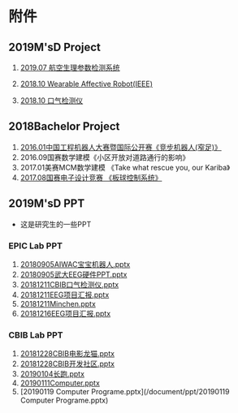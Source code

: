 # 附件

## 2019M'sD Project

1. [2019.07 航空生理参数检测系统](https://luckywater.top/2019/07/24/PhysiologicalParameterDetection/)

2. [2018.10 Wearable Affective Robot(IEEE)](https://luckywater.top/2019/07/29/WearableAffectiveRobot)

3. [2018.10 口气检测仪](https://luckywater.top/2019/02/17/ArduinoMQ135/)

## 2018Bachelor Project 

1. [2016.01中国工程机器人大赛暨国际公开赛《竞步机器人(窄足)》](https://luckywater.top/2019/07/26/RobotControl/)
2. 2016.09国赛数学建模《小区开放对道路通行的影响》
3. 2017.01美赛MCM数学建模 《Take what rescue you, our Kariba》 
4. [2017.08国赛电子设计竞赛 《板球控制系统》 ](https://luckywater.top/2019/07/26/RobotControl/)



## 2019M'sD PPT

- 这是研究生的一些PPT

### EPIC Lab PPT

1. [20180905AIWAC宝宝机器人.pptx](/document/ppt/20180905AIWAC宝宝机器人.pptx)
2. [20180905武大EEG硬件PPT.pptx](/document/ppt/20180905武大EEG硬件PPT.pptx)
3. [20181211CBIB口气检测仪.pptx](/document/ppt/20181211CBIB口气检测仪.pptx)
4. [20181211EEG项目汇报.pptx]({/document/ppt/20181211EEG项目汇报.pptx)
5. [20181211Minchen.pptx](/document/ppt/20181211Minchen.pptx)
6. [20181216EEG项目汇报.pptx](/document/ppt/20181216EEG项目汇报.pptx)

### CBIB Lab PPT

1. [20181228CBIB电影龙猫.pptx](/document/ppt/20181228CBIB电影龙猫.pptx)
2. [20181228CBIB开发社区.pptx](/document/ppt/20181228CBIB开发社区.pptx)
3. [20190104长跑.pptx](/document/ppt/20190104长跑.pptx)
4. [20190111Computer.pptx](/document/ppt/20190111Computer.pptx)
5. [20190119 Computer Programe.pptx](/document/ppt/20190119 Computer Programe.pptx)


